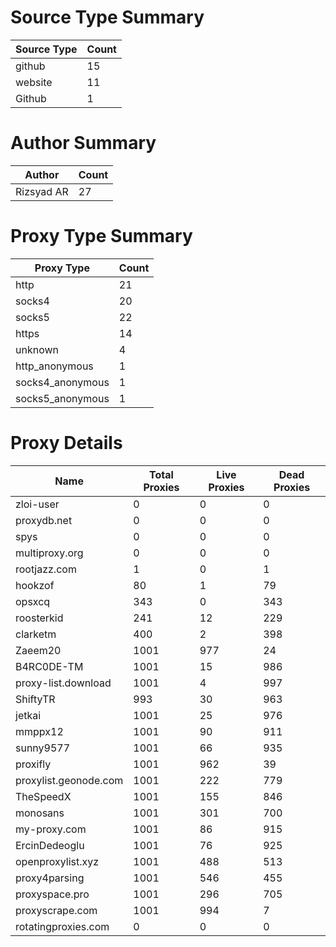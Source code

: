 # Source Type Summary

| Source Type | Count |
|-------------|-------|
| github | 15 |
| website | 11 |
| Github | 1 |


# Author Summary

| Author | Count |
|--------|-------|
| Rizsyad AR | 27 |


# Proxy Type Summary

| Proxy Type | Count |
|------------|-------|
| http | 21 |
| socks4 | 20 |
| socks5 | 22 |
| https | 14 |
| unknown | 4 |
| http_anonymous | 1 |
| socks4_anonymous | 1 |
| socks5_anonymous | 1 |


# Proxy Details

| Name | Total Proxies | Live Proxies | Dead Proxies |
|------|---------------|--------------|---------------|
| zloi-user | 0 | 0 | 0 |
| proxydb.net | 0 | 0 | 0 |
| spys | 0 | 0 | 0 |
| multiproxy.org | 0 | 0 | 0 |
| rootjazz.com | 1 | 0 | 1 |
| hookzof | 80 | 1 | 79 |
| opsxcq | 343 | 0 | 343 |
| roosterkid | 241 | 12 | 229 |
| clarketm | 400 | 2 | 398 |
| Zaeem20 | 1001 | 977 | 24 |
| B4RC0DE-TM | 1001 | 15 | 986 |
| proxy-list.download | 1001 | 4 | 997 |
| ShiftyTR | 993 | 30 | 963 |
| jetkai | 1001 | 25 | 976 |
| mmppx12 | 1001 | 90 | 911 |
| sunny9577 | 1001 | 66 | 935 |
| proxifly | 1001 | 962 | 39 |
| proxylist.geonode.com | 1001 | 222 | 779 |
| TheSpeedX | 1001 | 155 | 846 |
| monosans | 1001 | 301 | 700 |
| my-proxy.com | 1001 | 86 | 915 |
| ErcinDedeoglu | 1001 | 76 | 925 |
| openproxylist.xyz | 1001 | 488 | 513 |
| proxy4parsing | 1001 | 546 | 455 |
| proxyspace.pro | 1001 | 296 | 705 |
| proxyscrape.com | 1001 | 994 | 7 |
| rotatingproxies.com | 0 | 0 | 0 |
